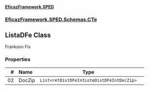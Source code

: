 #### [EficazFramework.SPED](EficazFrameworkSPED.md 'EficazFramework SPED')
### [EficazFramework.SPED.Schemas.CTe](EficazFramework.SPED.Schemas.CTe.md 'EficazFramework.SPED.Schemas.CTe')

## ListaDFe Class

Frankson Fix
### Properties

| # | Name | Type | |
| ---: | :--- | :---: | :--- |
| 02 | DocZip | `List<retDistDFeIntLoteDistDFeIntDocZip>` |  |
